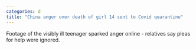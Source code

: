 ```yaml
---
categories: d
title: "China anger over death of girl 14 sent to Covid quarantine"
---
```

Footage of the visibly ill teenager sparked anger online - relatives say pleas for help were ignored.